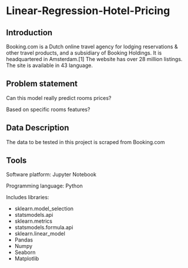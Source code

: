 # Linear-Regression-Hotel-Pricing 
## Introduction
Booking.com is a Dutch online travel agency for lodging reservations & other travel products, and a subsidiary of Booking Holdings. It is headquartered in Amsterdam.[1]
The website has over 28 million listings. The site is available in 43 language.


## Problem statement
Can this model really predict rooms prices?

Based on specific rooms features?

## Data Description
The data to be tested in this project is scraped from Booking.com

## Tools
Software platform: Jupyter Notebook

Programming language: Python

Includes libraries:

- sklearn.model_selection
- statsmodels.api
- sklearn.metrics
- statsmodels.formula.api
- sklearn.linear_model
- Pandas
- Numpy
- Seaborn
- Matplotlib
